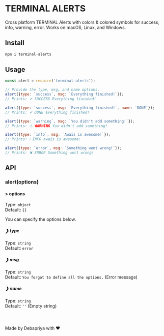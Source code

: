 # TERMINAL ALERTS
Cross platform TERMINAL Alerts with colors & colored symbols for success, info, warning, error. Works on macOS, Linux, and Windows.

## Install 
```js
npm i terminal-alerts
```

## Usage
```js
const alert = require('terminal-alerts');

// Provide the type, msg, and name options.
alert({type: `success`, msg: `Everything finished!`});
// Prints: ✔ SUCCESS Everything finished!

alert({type: `success`, msg: `Everything finished!`, name: `DONE`});
// Prints: ✔ DONE Everything finished!

alert({type: `warning`, msg: `You didn't add something!`});
// Prints: ⚠ WARNING You didn't add something!

alert({type: `info`, msg: `Awais is awesome!`});
// Prints: ℹ INFO Awais is awesome!

alert({type: `error`, msg: `Something went wrong!`});
// Prints: ✖ ERROR Something went wrong!
```

## API

### alert(options)

#### > options

Type: `object`<br>
Default: `{}`

You can specify the options below.

##### ❯ type

Type: `string`<br>
Default: `error`

##### ❯ msg

Type: `string`<br>
Default: `You forgot to define all the options.` (Error message)

##### ❯ name

Type: `string`<br>
Default: `''` (Empty string)

<br>

##### 

Made by Debapriya with ❤ 


